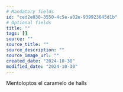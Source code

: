 ```yaml
---
# Mandatory fields
id: "ced2e038-3550-4c5e-a02e-939923645d1b"
# Optional fields
title: ""
tags: []
source: ""
source_title: ""
source_description: ""
source_image_url: ""
created_date: "2024-10-30"
modified_date: "2024-10-30"
---
```

Mentoloptos el caramelo de halls

